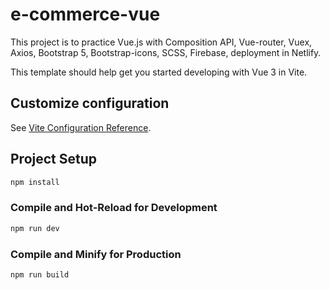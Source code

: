 # e-commerce-vue

This project is to practice Vue.js with Composition API, Vue-router, Vuex, Axios, Bootstrap 5, Bootstrap-icons, SCSS, Firebase, deployment in Netlify.

This template should help get you started developing with Vue 3 in Vite.

## Customize configuration

See [Vite Configuration Reference](https://vitejs.dev/config/).

## Project Setup

```sh
npm install
```

### Compile and Hot-Reload for Development

```sh
npm run dev
```

### Compile and Minify for Production

```sh
npm run build
```
